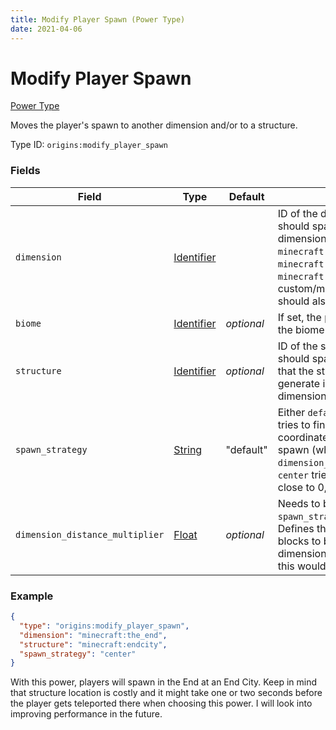 ```yaml
---
title: Modify Player Spawn (Power Type)
date: 2021-04-06
---
```


# Modify Player Spawn

[Power Type](../power_types.md)

Moves the player's spawn to another dimension and/or to a structure.

Type ID: `origins:modify_player_spawn`

### Fields

Field  | Type | Default | Description
-------|------|---------|-------------
`dimension` | [Identifier](../data_types/identifier.md) | | ID of the dimension the player should spawn in. Vanilla dimensions are `minecraft:overworld`, `minecraft:the_nether` and `minecraft:the_end`, but IDs of custom/modded dimensions should also work.
`biome` | [Identifier](../data_types/identifier.md) | _optional_ | If set, the player will spawn in the biome with this ID.
`structure` | [Identifier](../data_types/identifier.md) | _optional_ | ID of the structure the player should spawn in. Keep in mind that the structure needs to generate in the specified dimension!
`spawn_strategy` | [String](../data_types/string.md) | "default" | Either `default` or `center`. `default` tries to find a spawn close to the coordinates of the overworld spawn (while considering the `dimension_distance_multiplier`). `center` tries to spawn the player close to 0, 0 of the dimension.
`dimension_distance_multiplier` | [Float](../data_types/float.md) | _optional_ | Needs to be set when `spawn_strategy` is `default`. Defines the ratio of overworld blocks to blocks in this dimension, e.g. for the Nether this would be `0.125`.

### Example

```json
{
  "type": "origins:modify_player_spawn",
  "dimension": "minecraft:the_end",
  "structure": "minecraft:endcity",
  "spawn_strategy": "center"
}
```
With this power, players will spawn in the End at an End City. Keep in mind that structure location is costly and it might take one or two seconds before the player gets teleported there when choosing this power. I will look into improving performance in the future.
